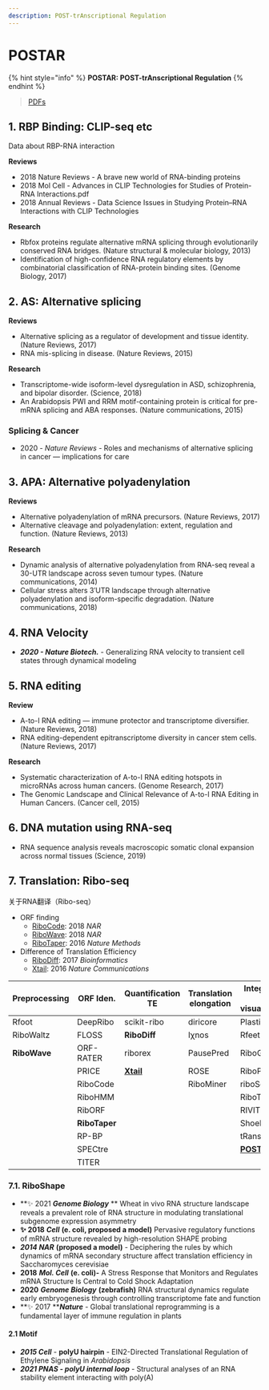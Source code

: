 ```yaml
---
description: POST-trAnscriptional Regulation
---
```


# POSTAR

{% hint style="info" %}
**POSTAR: POST-trAnscriptional Regulation**
{% endhint %}

> [PDFs](https://cloud.tsinghua.edu.cn/d/07d2b19d6b284ebea5ea/?p=%2F1.%20RNA%20Regulation\&mode=list)

## 1. RBP Binding: CLIP-seq etc

Data about RBP-RNA interaction

**Reviews**

* 2018 Nature Reviews - A brave new world of RNA-binding proteins
* 2018 Mol Cell - Advances in CLIP Technologies for Studies of Protein-RNA Interactions.pdf
* 2018 Annual Reviews - Data Science Issues in Studying Protein–RNA Interactions with CLIP Technologies&#x20;

**Research**

* Rbfox proteins regulate alternative mRNA splicing through evolutionarily conserved RNA bridges. (Nature structural & molecular biology, 2013)
* Identification of high-confidence RNA regulatory elements by combinatorial classification of RNA-protein binding sites. (Genome Biology, 2017)



## 2. AS: Alternative splicing

**Reviews**

* Alternative splicing as a regulator of development and tissue identity. (Nature Reviews, 2017)
* RNA mis-splicing in disease. (Nature Reviews, 2015)

**Research**

* Transcriptome-wide isoform-level dysregulation in ASD, schizophrenia, and bipolar disorder. (Science, 2018)
* An Arabidopsis PWI and RRM motif-containing protein is critical for pre-mRNA splicing and ABA responses. (Nature communications, 2015)

### Splicing & Cancer

* 2020 - _Nature Reviews_ - Roles and mechanisms of alternative splicing in cancer — implications for care



## 3. APA: Alternative polyadenylation

**Reviews**

* Alternative polyadenylation of mRNA precursors. (Nature Reviews, 2017)
* Alternative cleavage and polyadenylation: extent, regulation and function. (Nature Reviews, 2013)

**Research**

* Dynamic analysis of alternative polyadenylation from RNA-seq reveal a 30-UTR landscape across seven tumour types. (Nature communications, 2014)
* Cellular stress alters 3′UTR landscape through alternative polyadenylation and isoform-specific degradation. (Nature communications, 2018)



## 4. RNA Velocity

* _**2020 - Nature Biotech.**_ - Generalizing RNA velocity to transient cell states through dynamical modeling



## 5. RNA editing

**Review**

* A-to-I RNA editing — immune protector and transcriptome diversifier. (Nature Reviews, 2018)
* RNA editing-dependent epitranscriptome diversity in cancer stem cells. (Nature Reviews, 2017)

**Research**

* Systematic characterization of A-to-I RNA editing hotspots in microRNAs across human cancers. (Genome Research, 2017)&#x20;
* The Genomic Landscape and Clinical Relevance of A-to-I RNA Editing in Human Cancers. (Cancer cell, 2015)



## 6. DNA mutation using RNA-seq

* RNA sequence analysis reveals macroscopic somatic clonal expansion across normal tissues (Science, 2019)&#x20;

## 7. Translation: Ribo-seq

关于RNA翻译（Ribo-seq）

* ORF finding&#x20;
  * [RiboCode](https://www.ncbi.nlm.nih.gov/pubmed/29538776): 2018 _NAR_
  * [RiboWave](https://www.ncbi.nlm.nih.gov/pubmed/29945224): 2018 _NAR_
  * [RiboTaper](https://www.ncbi.nlm.nih.gov/pubmed/26657557): 2016 _Nature Methods_
* Difference of Translation Efficiency
  * [RiboDiff](https://www.ncbi.nlm.nih.gov/pubmed/27634950): 2017 _Bioinformatics_&#x20;
  * [Xtail](https://pubmed.ncbi.nlm.nih.gov/27041671/): 2016 _Nature Communications_

| Preprocessing | ORF Iden.     | Quantification TE                                      | Translation elongation | Integrative & visualization                             |
| ------------- | ------------- | ------------------------------------------------------ | ---------------------- | ------------------------------------------------------- |
| Rfoot         | DeepRibo      | scikit-ribo                                            | diricore               | Plastid                                                 |
| RiboWaltz     | FLOSS         | **RiboDiff**                                           | Iχnos                  | Rfeet                                                   |
| **RiboWave**  | ORF-RATER     | riborex                                                | PausePred              | RiboGalaxy                                              |
|               | PRICE         | [**Xtail**](https://pubmed.ncbi.nlm.nih.gov/27041671/) | ROSE                   | RiboProfiling                                           |
|               | RiboCode      |                                                        | RiboMiner              | riboSeqR                                                |
|               | RiboHMM       |                                                        |                        | RiboTools                                               |
|               | RibORF        |                                                        |                        | RIVIT                                                   |
|               | **RiboTaper** |                                                        |                        | Shoelaces                                               |
|               | RP-BP         |                                                        |                        | tRanslatome                                             |
|               | SPECtre       |                                                        |                        | [**POSTAR**](http://lulab.life.tsinghua.edu.cn/postar/) |
|               | TITER         |                                                        |                        |                                                         |





### 7.1. RiboShape

* **✨ 2021 **_**Genome Biology**_** ** Wheat in vivo RNA structure landscape reveals a prevalent role of RNA structure in modulating translational subgenome expression asymmetry
* **✨ 2018** _**Cell**_  **(e. coli, proposed a model)**  Pervasive regulatory functions of mRNA structure revealed by high-resolution SHAPE probing
* _**2014 NAR**_ **(proposed a model)** - Deciphering the rules by which dynamics of mRNA secondary structure affect translation efficiency in Saccharomyces cerevisiae
* **2018** _**Mol. Cell**_ **(e. coli)-** A Stress Response that Monitors and Regulates mRNA Structure Is Central to Cold Shock Adaptation
* **2020** _**Genome Biology**_ **(zebrafish)** RNA structural dynamics regulate early embryogenesis through controlling transcriptome fate and function
* **✨ 2017 **_**Nature**_ - Global translational reprogramming is a fundamental layer of immune regulation in plants

#### 2.1 Motif&#x20;

* _**2015 Cell**_ - **polyU hairpin** -  EIN2-Directed Translational Regulation of Ethylene Signaling in _Arabidopsis_
* _**2021 PNAS - polyU internal loop**_ - Structural analyses of an RNA stability element interacting with poly(A)
